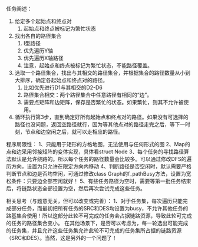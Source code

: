 任务阐述：
1. 给定多个起始点和终点对
    1. 起始点和终点被标记为繁忙状态
2. 找出各自的路径集合
    1. I型路径
    2. 优先遍历Y轴
    3. 优先遍历X轴路径
    4. 注意，起始点和终点被标记为繁忙状态，不能路径覆盖。
3. 选取一个路径集合，找出与其相交的路径集合，并根据集合的路径数量从小到大排序，确定各起始点和终点对的路径。
    1. 比如优先进行D1与其相交的D2-D6
    2. 路径集合相交：两个路径集合中任意路径有相同的“边”。
    3. 需要点矩阵和边矩阵，保存是否繁忙的状态。如果繁忙，则其不允许被使用。
4. 循环执行第3步，直到确定好所有起始点和终点对的路径。如果没有可选择的路径也没问题，返回空路径就行，因为等其他点对的路径走完之后，等下一时刻，节点和边空闲之后，就可以走相应的路径。


程序局限性：
1、只能用于矩形的方格地图，无法使用与任何形式的图
2、Map的点和边采用邻接矩阵的变体实现，具体看struct Node
3、每个任务的寻找路径算法默认是允许绕路的。所以每个任务的路径数量会比较多。可以通过修改DFS的遍历方向，设置为只允许在限定方向内移动
4、判断路径是否空闲时，默认需要严格判断节点和边是否均空闲，可通过修改class Graph的f_pathBusy方法，设置为宽松条件：只要边全部空闲就好！
5、有些任务路径为空时，需要等第一批任务结束后，将链路状态全部设置为空，然后再次尝试完成这些任务。


相关思考（与题意无关，但可以改变或完善）：
1、对于任务集，每次遍历只能完成部分任务，而最初把所有任务的SRC和DES均设置为busy，不允许其他任务的路基集合使用！所以这部分此轮不可完成的任务会占据链路资源，导致此轮可完成的任务的路径集合变小。
    在其他场景下，是否可以考虑为，每一轮选出可能完成的任务集，并且允许这些任务集允许此轮不可完成的任务集所占据的链路资源（SRC和DES）。当然，这是另外的一个问题了！
